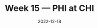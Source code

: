 ---
layout: game
title: Week 15 — PHI at CHI
season: 2022
game_id: 2022_15_PHI_CHI
week: 15
date: 2022-12-18
home_team: CHI
away_team: PHI
final_home: 20
final_away: 25
pbp_url: /assets/data/pbp/2022/2022_15_PHI_CHI.csv.gz
---